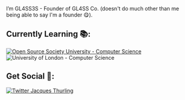 I’m GL4SS3S - Founder of GL4SS Co. (doesn't do much other than me being able to say I'm a founder 😋).

## Currently Learning 📚:
[![Open Source Society University - Computer Science](https://img.shields.io/badge/OSSU-computer--science-blue.svg)](https://github.com/ossu/computer-science)
![University of London - Computer Science](https://img.shields.io/badge/University%20of%20London-Computer%20Science-red)

## Get Social 💬:
[![Twitter Jacques Thurling](https://img.shields.io/twitter/follow/JT_Gl4SS3S?style=social)](https://twitter.com/intent/follow?screen_name=JT_Gl4SS3S)
